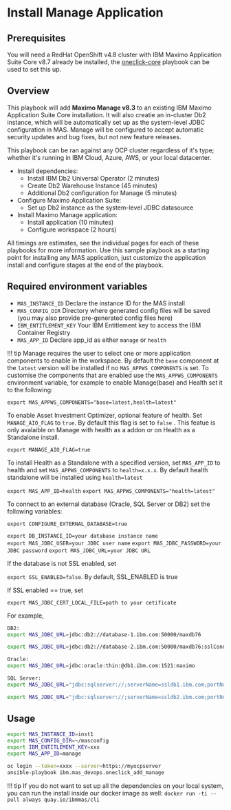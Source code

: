 # Install Manage Application

## Prerequisites
You will need a RedHat OpenShift v4.8 cluster with IBM Maximo Application Suite Core v8.7 already be installed, the [oneclick-core](oneclick-core.md) playbook can be used to set this up.

## Overview
This playbook will add **Maximo Manage v8.3** to an existing IBM Maximo Application Suite Core installation.  It will also creatie an in-cluster Db2 instance, which will be automatically set up as the system-level JDBC configuration in MAS.  Manage will be configured to accept automatic security updates and bug fixes, but not new feature releases.

This playbook can be ran against any OCP cluster regardless of it's type; whether it's running in IBM Cloud, Azure, AWS, or your local datacenter.

- Install dependencies:
    - Install IBM Db2 Universal Operator (2 minutes)
    - Create Db2 Warehouse Instance (45 minutes)
    - Additional Db2 configuration for Manage (5 minutes)
- Configure Maximo Application Suite:
    - Set up Db2 instance as the system-level JDBC datasource
- Install Maximo Manage application:
    - Install application (10 minutes)
    - Configure workspace (2 hours)

All timings are estimates, see the individual pages for each of these playbooks for more information.  Use this sample playbook as a starting point for installing any MAS application, just customize the application install and configure stages at the end of the playbook.

## Required environment variables
- `MAS_INSTANCE_ID` Declare the instance ID for the MAS install
- `MAS_CONFIG_DIR` Directory where generated config files will be saved (you may also provide pre-generated config files here)
- `IBM_ENTITLEMENT_KEY` Your IBM Entitlement key to access the IBM Container Registry
- `MAS_APP_ID` Declare app_id as either `manage` or `health`

!!! tip
    Manage requires the user to select one or more application components to enable in the workspace. By default the `base` component at the `latest` version will be installed if no `MAS_APPWS_COMPONENTS` is set. To customise the components that are enabled use the `MAS_APPWS_COMPONENTS` environment variable, for example to enable Manage(base) and Health set it to the following:

   `export MAS_APPWS_COMPONENTS="base=latest,health=latest"`

   To enable Asset Investment Optimizer, optional feature of health. Set `MANAGE_AIO_FLAG` to `true`. By default this flag is set to `false` . This featue is only avalaible on Manage with health as a addon or on Health as a Standalone install.

   `export MANAGE_AIO_FLAG=true`

   To install Health as a Standalone with a specified version, set `MAS_APP_ID` to health and set `MAS_APPWS_COMPONENTS` to `health=x.x.x`. By default health standalone will be installed using `health=latest`

   `export MAS_APP_ID=health`
   `export MAS_APPWS_COMPONENTS="health=latest"`

   To connect to an external database (Oracle, SQL Server or DB2) set the following variables:

   `export CONFIGURE_EXTERNAL_DATABASE=true`

   `export DB_INSTANCE_ID=your database instance name`  
   `export MAS_JDBC_USER=your JDBC user name`
   `export MAS_JDBC_PASSWORD=your JDBC password`
   `export MAS_JDBC_URL=your JDBC URL`
   
   If the database is not SSL enabled, set

   `export SSL_ENABLED=false`. By default, SSL_ENABLED is true

   If SSL enabled == true, set

   `export MAS_JDBC_CERT_LOCAL_FILE=path to your cetificate`

   For example,

   ``` bash
   DB2:
   export MAS_JDBC_URL=jdbc:db2://database-1.ibm.com:50000/maxdb76

   export MAS_JDBC_URL=jdbc:db2://database-2.ibm.com:50000/maxdb76:sslConnection=true  if SSL enabled

   Oracle:
   export MAS_JDBC_URL=jdbc:oracle:thin:@db1.ibm.com:1521:maximo

   SQL Server:
   export MAS_JDBC_URL="jdbc:sqlserver://;serverName=ssldb1.ibm.com;portNumber=1433;databaseName=msdb;integratedSecurity=false;sendStringParametersAsUnicode=false;selectMethod=cursor;encrypt=false;trustServerCertificate=false;"

   export MAS_JDBC_URL="jdbc:sqlserver://;serverName=ssldb2.ibm.com;portNumber=1433;databaseName=msdb;integratedSecurity=false;sendStringParametersAsUnicode=false;selectMethod=cursor;encrypt=true;trustServerCertificate=true;" if SSL enabled
   ```
   
## Usage

```bash
export MAS_INSTANCE_ID=inst1
export MAS_CONFIG_DIR=~/masconfig
export IBM_ENTITLEMENT_KEY=xxx
export MAS_APP_ID=manage

oc login --token=xxxx --server=https://myocpserver
ansible-playbook ibm.mas_devops.oneclick_add_manage
```

!!! tip
    If you do not want to set up all the dependencies on your local system, you can run the install inside our docker image as well: `docker run -ti --pull always quay.io/ibmmas/cli`

